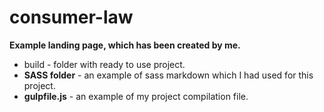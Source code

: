 # consumer-law

**Example landing page, which has been created by me.**

* build - folder with ready to use project.
* **SASS folder** - an example of sass markdown which I had used for this project.
* **gulpfile.js** - an example of my project compilation file.
